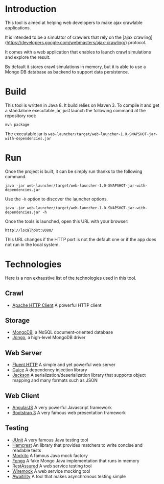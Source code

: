# Introduction

This tool is aimed at helping web developers to make ajax crawlable applications.

It is intended to be a simulator of crawlers that rely on the [ajax crawling]
(https://developers.google.com/webmasters/ajax-crawling/) protocol.

It comes with a web application that enables to launch crawl simulations and explore the result.

By default it stores crawl simulations in memory, but it is able to use a Mongo DB database as backend to support 
data persistence.

# Build

This tool is written in Java 8. It build relies on Maven 3.
To compile it and get a standalone executable jar, just launch the following command at the repository root:

    mvn package
   
The executable jar is `web-launcher/target/web-launcher-1.0-SNAPSHOT-jar-with-dependencies.jar`

# Run

Once the project is built, it can be simply run thanks to the following command.

    java -jar web-launcher/target/web-launcher-1.0-SNAPSHOT-jar-with-dependencies.jar
    
Use the `-h` option to discover the launcher options.

    java -jar web-launcher/target/web-launcher-1.0-SNAPSHOT-jar-with-dependencies.jar -h

Once the tools is launched, open this URL with your browser:

    http://localhost:8080/

This URL changes if the HTTP port is not the default one or if the app does not run in the local system.

# Technologies

Here is a non exhaustive list of the technologies used in this tool.

## Crawl

* [Apache HTTP Client](http://hc.apache.org/) A powerful HTTP client

## Storage

* [MongoDB](http://www.mongodb.org/), a NoSQL document-oriented database
* [Jongo](http://jongo.org/), a high-level MongoDB driver

## Web Server

* [Fluent HTTP](https://github.com/CodeStory/fluent-http) A simple and yet powerful web server
* [Guice](https://github.com/google/guice) A dependency injection library
* [Jackson](https://github.com/FasterXML/jackson) A serialization/deserialization library that supports object mapping
 and many formats such as JSON

## Web Client

* [AngularJS](https://angularjs.org/) A very powerful Javascript framework
* [Bootstrap 3](http://getbootstrap.com/) A very famous web presentation framework 

## Testing

* [JUnit](http://junit.org/) A very famous Java testing tool
* [Hamcrest](http://hamcrest.org/) An library that provides matchers to write concise and readable tests
* [Mockito](https://github.com/mockito/mockito) A famous Java mock factory
* [Fongo](https://github.com/fakemongo/fongo) A fake Mongo Java implementation that runs in memory
* [RestAssured](https://code.google.com/p/rest-assured/) A web service testing tool
* [Wiremock](http://wiremock.org/) A web service mocking tool
* [Awaitility](https://github.com/jayway/awaitility) A tool that makes asynchronous testing simple
